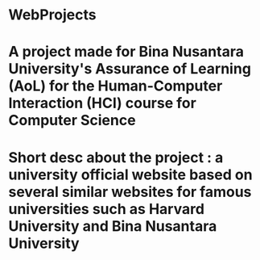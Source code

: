 # WebProjects
# A project made for Bina Nusantara University's Assurance of Learning (AoL) for the Human-Computer Interaction (HCI) course for Computer Science
# Short desc about the project : a university official website based on several similar websites for famous universities such as Harvard University and Bina Nusantara University

